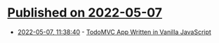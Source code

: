 # [Published on 2022-05-07](index.md)

* [2022-05-07, 11:38:40](https://news.ycombinator.com/item?id=31293750) - [TodoMVC App Written in Vanilla JavaScript](https://github.com/1Marc/todomvc-vanillajs-2022)
